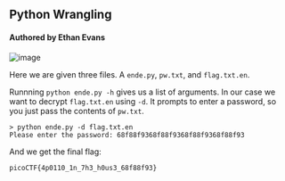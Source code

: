 ## Python Wrangling
#### Authored by Ethan Evans

![image](https://user-images.githubusercontent.com/71365470/112552435-0c805780-8d80-11eb-98d7-583f97c3e5c6.png)

Here we are given three files. A `ende.py`, `pw.txt`, and `flag.txt.en`.

Runnning `python ende.py -h` gives us a list of arguments. In our case we want to decrypt `flag.txt.en` using `-d`. It prompts to enter a password, so you just pass the contents of `pw.txt`.

```shell
> python ende.py -d flag.txt.en
Please enter the password: 68f88f9368f88f9368f88f9368f88f93
```

And we get the final flag:
```
picoCTF{4p0110_1n_7h3_h0us3_68f88f93}
```
